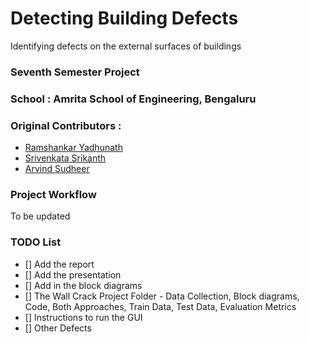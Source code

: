# Detecting Building Defects
Identifying defects on the external surfaces of buildings

### Seventh Semester Project
### School : Amrita School of Engineering, Bengaluru

### Original Contributors :
* <a href="https://github.com/ry05">Ramshankar Yadhunath</a>
* <a href="#">Srivenkata Srikanth</a>
* <a href="#">Arvind Sudheer</a>

### Project Workflow

To be updated

### TODO List
- [] Add the report
- [] Add the presentation
- [] Add in the block diagrams
- [] The Wall Crack Project Folder - Data Collection, Block diagrams, Code, Both Approaches, Train Data, Test Data, Evaluation Metrics
- [] Instructions to run the GUI
- [] Other Defects
